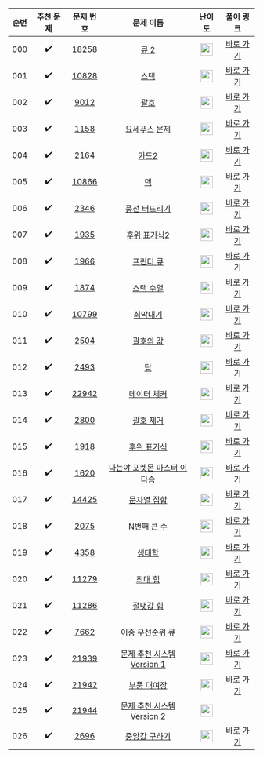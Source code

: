 | 순번  |       추천 문제        |                                   문제 번호                                   |                                          문제 이름                                          |                                        난이도                                         |                                   풀이 링크                                    |
|:---:|:------------------:|:-------------------------------------------------------------------------:|:---------------------------------------------------------------------------------------:|:----------------------------------------------------------------------------------:|:--------------------------------------------------------------------------:|
| 000 | :heavy_check_mark: | <a href="https://www.acmicpc.net/problem/18258" target="_blank">18258</a> |         <a href="https://www.acmicpc.net/problem/18258" target="_blank">큐 2</a>         | <img height="25px" width="25px" src="https://static.solved.ac/tier_small/7.svg"/>  | <a href="./../../solution/data_structure/18258" target="_blank">바로 가기</a>  |
| 001 | :heavy_check_mark: | <a href="https://www.acmicpc.net/problem/10828" target="_blank">10828</a> |         <a href="https://www.acmicpc.net/problem/10828" target="_blank">스택</a>          | <img height="25px" width="25px" src="https://static.solved.ac/tier_small/7.svg"/>  | <a href="./../../solution/data_structure/10828" target="_blank">바로 가기</a>  |
| 002 | :heavy_check_mark: |  <a href="https://www.acmicpc.net/problem/9012" target="_blank">9012</a>  |          <a href="https://www.acmicpc.net/problem/9012" target="_blank">괄호</a>          | <img height="25px" width="25px" src="https://static.solved.ac/tier_small/7.svg"/>  |  <a href="./../../solution/data_structure/9012" target="_blank">바로 가기</a>  |
| 003 | :heavy_check_mark: |  <a href="https://www.acmicpc.net/problem/1158" target="_blank">1158</a>  |       <a href="https://www.acmicpc.net/problem/1158" target="_blank">요세푸스 문제</a>        | <img height="25px" width="25px" src="https://static.solved.ac/tier_small/7.svg"/>  |  <a href="./../../solution/data_structure/1158" target="_blank">바로 가기</a>  |
| 004 | :heavy_check_mark: |  <a href="https://www.acmicpc.net/problem/2164" target="_blank">2164</a>  |         <a href="https://www.acmicpc.net/problem/2164" target="_blank">카드2</a>          | <img height="25px" width="25px" src="https://static.solved.ac/tier_small/7.svg"/>  |  <a href="./../../solution/data_structure/2164" target="_blank">바로 가기</a>  |
| 005 | :heavy_check_mark: | <a href="https://www.acmicpc.net/problem/10866" target="_blank">10866</a> |          <a href="https://www.acmicpc.net/problem/10866" target="_blank">덱</a>          | <img height="25px" width="25px" src="https://static.solved.ac/tier_small/7.svg"/>  | <a href="./../../solution/data_structure/10866" target="_blank">바로 가기</a>  |
| 006 | :heavy_check_mark: |  <a href="https://www.acmicpc.net/problem/2346" target="_blank">2346</a>  |       <a href="https://www.acmicpc.net/problem/2346" target="_blank">풍선 터뜨리기</a>        | <img height="25px" width="25px" src="https://static.solved.ac/tier_small/8.svg"/>  |  <a href="./../../solution/data_structure/2346" target="_blank">바로 가기</a>  |
| 007 | :heavy_check_mark: |  <a href="https://www.acmicpc.net/problem/1935" target="_blank">1935</a>  |       <a href="https://www.acmicpc.net/problem/1935" target="_blank">후위 표기식2</a>        | <img height="25px" width="25px" src="https://static.solved.ac/tier_small/8.svg"/>  |  <a href="./../../solution/data_structure/1935" target="_blank">바로 가기</a>  |
| 008 | :heavy_check_mark: |  <a href="https://www.acmicpc.net/problem/1966" target="_blank">1966</a>  |        <a href="https://www.acmicpc.net/problem/1966" target="_blank">프린터 큐</a>         | <img height="25px" width="25px" src="https://static.solved.ac/tier_small/8.svg"/>  |  <a href="./../../solution/data_structure/1966" target="_blank">바로 가기</a>  |
| 009 | :heavy_check_mark: |  <a href="https://www.acmicpc.net/problem/1874" target="_blank">1874</a>  |        <a href="https://www.acmicpc.net/problem/1874" target="_blank">스택 수열</a>         | <img height="25px" width="25px" src="https://static.solved.ac/tier_small/9.svg"/>  |  <a href="./../../solution/data_structure/1874" target="_blank">바로 가기</a>  |
| 010 | :heavy_check_mark: | <a href="https://www.acmicpc.net/problem/10799" target="_blank">10799</a> |        <a href="https://www.acmicpc.net/problem/10799" target="_blank">쇠막대기</a>         | <img height="25px" width="25px" src="https://static.solved.ac/tier_small/9.svg"/>  | <a href="./../../solution/data_structure/10799" target="_blank">바로 가기</a>  |
| 011 | :heavy_check_mark: |  <a href="https://www.acmicpc.net/problem/2504" target="_blank">2504</a>  |        <a href="https://www.acmicpc.net/problem/2504" target="_blank">괄호의 값</a>         | <img height="25px" width="25px" src="https://static.solved.ac/tier_small/11.svg"/> |  <a href="./../../solution/data_structure/2504" target="_blank">바로 가기</a>  |
| 012 | :heavy_check_mark: |  <a href="https://www.acmicpc.net/problem/2493" target="_blank">2493</a>  |          <a href="https://www.acmicpc.net/problem/2493" target="_blank">탑</a>           | <img height="25px" width="25px" src="https://static.solved.ac/tier_small/11.svg"/> |  <a href="./../../solution/data_structure/2493" target="_blank">바로 가기</a>  |
| 013 | :heavy_check_mark: | <a href="https://www.acmicpc.net/problem/22942" target="_blank">22942</a> |       <a href="https://www.acmicpc.net/problem/22942" target="_blank">데이터 체커</a>        | <img height="25px" width="25px" src="https://static.solved.ac/tier_small/12.svg"/> | <a href="./../../solution/data_structure/22942" target="_blank">바로 가기</a>  |
| 014 | :heavy_check_mark: |  <a href="https://www.acmicpc.net/problem/2800" target="_blank">2800</a>  |        <a href="https://www.acmicpc.net/problem/2800" target="_blank">괄호 제거</a>         | <img height="25px" width="25px" src="https://static.solved.ac/tier_small/12.svg"/> |  <a href="./../../solution/data_structure/2800" target="_blank">바로 가기</a>  |
| 015 | :heavy_check_mark: |  <a href="https://www.acmicpc.net/problem/1918" target="_blank">1918</a>  |        <a href="https://www.acmicpc.net/problem/1918" target="_blank">후위 표기식</a>        | <img height="25px" width="25px" src="https://static.solved.ac/tier_small/14.svg"/> |  <a href="./../../solution/data_structure/1918" target="_blank">바로 가기</a>  |
| 016 | :heavy_check_mark: |  <a href="https://www.acmicpc.net/problem/1620" target="_blank">1620</a>  |   <a href="https://www.acmicpc.net/problem/1620" target="_blank">나는야 포켓몬 마스터 이다솜</a>    | <img height="25px" width="25px" src="https://static.solved.ac/tier_small/7.svg"/>  | <a href="./../../solution/data_structure2/1620" target="_blank">바로 가기</a>  |
| 017 | :heavy_check_mark: | <a href="https://www.acmicpc.net/problem/14425" target="_blank">14425</a> |       <a href="https://www.acmicpc.net/problem/14425" target="_blank">문자열 집합</a>        | <img height="25px" width="25px" src="https://static.solved.ac/tier_small/7.svg"/>  | <a href="./../../solution/data_structure2/14425" target="_blank">바로 가기</a> |
| 018 | :heavy_check_mark: |  <a href="https://www.acmicpc.net/problem/2075" target="_blank">2075</a>  |       <a href="https://www.acmicpc.net/problem/2075" target="_blank">N번째 큰 수</a>        | <img height="25px" width="25px" src="https://static.solved.ac/tier_small/8.svg"/>  | <a href="./../../solution/data_structure2/2075" target="_blank">바로 가기</a>  |
| 019 | :heavy_check_mark: |  <a href="https://www.acmicpc.net/problem/4358" target="_blank">4358</a>  |         <a href="https://www.acmicpc.net/problem/4358" target="_blank">생태학</a>          | <img height="25px" width="25px" src="https://static.solved.ac/tier_small/9.svg"/>  | <a href="./../../solution/data_structure2/4358" target="_blank">바로 가기</a>  |
| 020 | :heavy_check_mark: | <a href="https://www.acmicpc.net/problem/11279" target="_blank">11279</a> |        <a href="https://www.acmicpc.net/problem/11279" target="_blank">최대 힙</a>         | <img height="25px" width="25px" src="https://static.solved.ac/tier_small/9.svg"/>  | <a href="./../../solution/data_structure2/11279" target="_blank">바로 가기</a> |
| 021 | :heavy_check_mark: | <a href="https://www.acmicpc.net/problem/11286" target="_blank">11286</a> |        <a href="https://www.acmicpc.net/problem/11286" target="_blank">절댓값 힙</a>        | <img height="25px" width="25px" src="https://static.solved.ac/tier_small/10.svg"/> | <a href="./../../solution/data_structure2/11286" target="_blank">바로 가기</a> |
| 022 | :heavy_check_mark: |  <a href="https://www.acmicpc.net/problem/7662" target="_blank">7662</a>  |      <a href="https://www.acmicpc.net/problem/7662" target="_blank">이중 우선순위 큐</a>       | <img height="25px" width="25px" src="https://static.solved.ac/tier_small/12.svg"/> | <a href="./../../solution/data_structure2/7662" target="_blank">바로 가기</a>  |
| 023 | :heavy_check_mark: | <a href="https://www.acmicpc.net/problem/21939" target="_blank">21939</a> | <a href="https://www.acmicpc.net/problem/21939" target="_blank">문제 추천 시스템 Version 1</a> | <img height="25px" width="25px" src="https://static.solved.ac/tier_small/12.svg"/> | <a href="./../../solution/data_structure2/21939" target="_blank">바로 가기</a> |
| 024 | :heavy_check_mark: | <a href="https://www.acmicpc.net/problem/21942" target="_blank">21942</a> |       <a href="https://www.acmicpc.net/problem/21942" target="_blank">부품 대여장</a>        | <img height="25px" width="25px" src="https://static.solved.ac/tier_small/14.svg"/> | <a href="./../../solution/data_structure2/21942" target="_blank">바로 가기</a> |
| 025 | :heavy_check_mark: | <a href="https://www.acmicpc.net/problem/21944" target="_blank">21944</a> | <a href="https://www.acmicpc.net/problem/21944" target="_blank">문제 추천 시스템 Version 2</a> | <img height="25px" width="25px" src="https://static.solved.ac/tier_small/14.svg"/> |                                                                            |
| 026 | :heavy_check_mark: |  <a href="https://www.acmicpc.net/problem/2696" target="_blank">2696</a>  |       <a href="https://www.acmicpc.net/problem/2696" target="_blank">중앙값 구하기</a>        | <img height="25px" width="25px" src="https://static.solved.ac/tier_small/14.svg"/> | <a href="./../../solution/data_structure2/2696" target="_blank">바로 가기</a>  |
